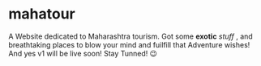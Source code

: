 # mahatour
A Website dedicated to Maharashtra tourism. 
Got some **exotic** *stuff* , and breathtaking places to blow your mind and fuilfill that Adventure wishes!
And yes v1 will be live soon! Stay Tunned! 😉
